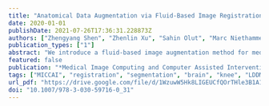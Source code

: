 ```yaml
---
title: "Anatomical Data Augmentation via Fluid-Based Image Registration"
date: 2020-01-01
publishDate: 2021-07-26T17:36:31.228873Z
authors: ["Zhengyang Shen", "Zhenlin Xu", "Sahin Olut", "Marc Niethammer"]
publication_types: ["1"]
abstract: "We introduce a fluid-based image augmentation method for medical image analysis. In contrast to existing methods, our framework generates anatomically meaningful images via interpolation from the geodesic subspace underlying given samples. Our approach consists of three steps: 1) given a source image and a set of target images, we construct a geodesic subspace using the Large Deformation Diffeomorphic Metric Mapping (LDDMM) model; 2) we sample transformations from the resulting geodesic subspace; 3) we obtain deformed images and segmentations via interpolation. Experiments on brain (LPBA) and knee (OAI) data illustrate the performance of our approach on two tasks: 1) data augmentation during training and testing for image segmentation; 2) one-shot learning for single atlas image segmentation. We demonstrate that our approach generates anatomically meaningful data and improves performance on these tasks over competing approaches."
featured: false
publication: "*Medical Image Computing and Computer Assisted Intervention - MICCAI 2020 - 23rd International Conference, Lima, Peru, October 4-8, 2020, Proceedings, Part III*"
tags: ["MICCAI", "registration", "segmentation", "brain", "knee", "LDDMM"]
url_pdf: "https://drive.google.com/file/d/1WzuwW5Hk8LIGEUCfQOrTHle3B1A1LroY"
doi: "10.1007/978-3-030-59716-0_31"
---
```


